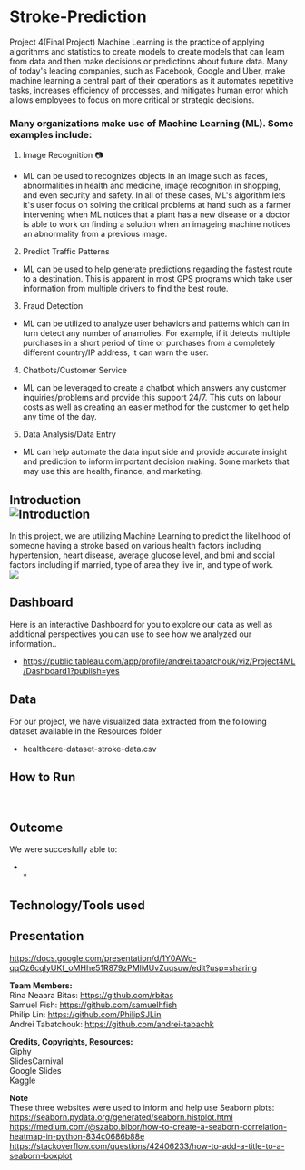 # Stroke-Prediction
Project 4(Final Project)
Machine Learning is the practice of applying algorithms and statistics to create models to create models that can learn from data and then make decisions or predictions about future data. Many of today's leading companies, such as Facebook, Google and Uber, make machine learning a central part of their operations as it automates repetitive tasks, increases efficiency of processes, and mitigates human error which allows employees to focus on more critical or strategic decisions. <br/>

### Many organizations make use of Machine Learning (ML). Some examples include:
1. Image Recognition :camera:  <br/>
* ML can be used to recognizes objects in an image such as faces, abnormalities in health and medicine, image recognition in shopping, and even security and safety. In all of these cases, ML's algorithm lets it's user focus on solving the critical problems at hand such as a farmer intervening when ML notices that a plant has a new disease or a doctor is able to work on finding a solution when an imageing machine notices an abnormality from a previous image. <br/>
2. Predict Traffic Patterns    <br/>
* ML can be used to help generate predictions regarding the fastest route to a destination. This is apparent in most GPS programs which take user information from multiple drivers to find the best route. <br/>
3. Fraud Detection   <br/>
* ML can be utilized to analyze user behaviors and patterns which can in turn detect any number of anamolies. For example, if it detects multiple purchases in a short period of time or purchases from a completely different country/IP address, it can warn the user. <br/>
4. Chatbots/Customer Service <br/>
* ML can be leveraged to create a chatbot which answers any customer inquiries/problems and provide this support 24/7. This cuts on labour costs as well as creating an easier method for the customer to get help any time of the day. <br/>
5. Data Analysis/Data Entry <br/>
* ML can help automate the data input side and provide accurate insight and prediction to inform important decision making. Some markets that may use this are health, finance, and marketing. <br/>

## **Introduction**<br/> ![Introduction](https://img.shields.io/badge/Introduction-yellowgreen)
In this project, we are utilizing Machine Learning to predict the likelihood of someone having a stroke based on various health factors including hypertension, heart disease, average glucose level, and bmi and social factors including if married, type of area they live in, and type of work.<br/>
![](https://media.giphy.com/media/v1.Y2lkPTc5MGI3NjExN3BuaTM0dmhxdjNzbXE2NmE5bm03aDgzdHhuemxvamdtcHJuZzUxbCZlcD12MV9pbnRlcm5hbF9naWZfYnlfaWQmY3Q9Zw/iPj5oRtJzQGxwzuCKV/giphy.gif)

## **Dashboard**
Here is an interactive Dashboard for you to explore our data as well as additional perspectives you can use to see how we analyzed our information.. <br/>
   * https://public.tableau.com/app/profile/andrei.tabatchouk/viz/Project4ML/Dashboard1?publish=yes<br/>

## **Data**
For our project, we have visualized data extracted from the following dataset available in the Resources folder <br/>
   * healthcare-dataset-stroke-data.csv <br/>

## **How to Run**
 <br/>

## **Outcome**
We were succesfully able to: <br/>
* <br/>   
   * 

## **Technology/Tools used**


## **Presentation**
https://docs.google.com/presentation/d/1Y0AWo-qqOz6cqIyUKf_oMHhe51R879zPMlMUvZuqsuw/edit?usp=sharing

**Team Members:** <br/>
Rina Neaara Bitas: https://github.com/rbitas <br/>
Samuel Fish: https://github.com/samuelhfish <br/>
Philip Lin: https://github.com/PhilipSJLin <br/>
Andrei Tabatchouk: https://github.com/andrei-tabachk <br/>

**Credits, Copyrights, Resources:** <br/>
Giphy <br/>
SlidesCarnival <br/>
Google Slides <br/>
Kaggle <br/>

**Note** <br/>
These three websites were used to inform and help use Seaborn plots: <br/>
https://seaborn.pydata.org/generated/seaborn.histplot.html <br/>
https://medium.com/@szabo.bibor/how-to-create-a-seaborn-correlation-heatmap-in-python-834c0686b88e
<br/>
https://stackoverflow.com/questions/42406233/how-to-add-a-title-to-a-seaborn-boxplot <br/>

